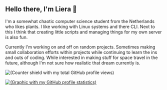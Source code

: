 ## Hello there, I'm Liera 🐉

I'm a somewhat chaotic computer science student from the Netherlands who likes plants. I like working with Linux systems and there CLI. Next to this I think that creating little scripts and managing things for my own server is also fun.

Currently I'm working on and off on random projects. Sometimes making small collaboration efforts within projects while continuing to learn the ins and outs of coding. While interested in making stuff for space travel in the future, although I'm not sure how realistic that dream currently is.

![(Counter shield with my total GitHub profile views)](https://komarev.com/ghpvc/?username=electrenator)
<!-- 36 my visits -->
[![(Graphic with my GitHub profile statistics)](https://github-readme-stats.vercel.app/api?username=electrenator&count_private=true&show_icons=true&hide_rank=true&theme=radical)](https://github.com/anuraghazra/github-readme-stats)
